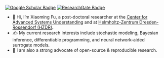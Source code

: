 [![Google Scholar Badge](https://img.shields.io/badge/Google-Scholar-blue)](https://scholar.google.com/citations?user=Sbt6RMsAAAAJ&hl=en)
[![ResearchGate Badge](https://img.shields.io/badge/Research-Gate-33a02c)](https://www.researchgate.net/profile/Xiaoming-Fu-2)
- 👋 Hi, I’m Xiaoming Fu, a post-doctoral researcher at the [Center for Advanced Systems Understanding](https://www.casus.science/) and at [Helmholtz-Zentrum Dresden-Rossendorf (HZDR)](https://hzdr.de). 
- ✍️ My current research interests include stochastic modeling, Bayesian inference, differentiable programming, and neural network-aided surrogate models.
- 🌱 I am also a strong advocate of open-source & reproducible research. 
